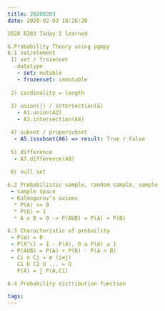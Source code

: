 ```yaml
---
title: 20200203
date: 2020-02-03 18:26:20

2020 0203 Today I learned

6.Probability Theory using pgmpy
6.1 set/element 
 1) set / frozenset
  -datatype
   - set: mutable
   - frozenset: immutable
 
 2) cardinality = length
 
 3) union(|) / intersection(&) 
   - A1.union(A2)
   - A3.intersection(A4)

 4) subset / propersubset
  - A5.issubset(A6) => result: True / False
  
 5) difference
  - A7.difference(A8)
 
 6) null set

6.2 Probabilistic sample, random sample, sample
 - sample space
 - Kolmogorov's axioms
  * P(A) >= 0
  * P(Ω) = 1
  * A ∩ B = 0 -> P(AUB) = P(A) + P(B)

6.3 Characteristic of probaility
 - P(ø) = 0
 - P(A^c) = 1 - P(A), 0 ≤ P(A) ≤ 1
 - P(AUB) = P(A) + P(B) - P(A ∩ B)
 - Ci ∩ Cj = ø (i≠j) 
   C1 U C2 U ... = Ω
   P(A) = ∑ P(A,Ci)

6.4 Probability distribution function

tags:
---
```

